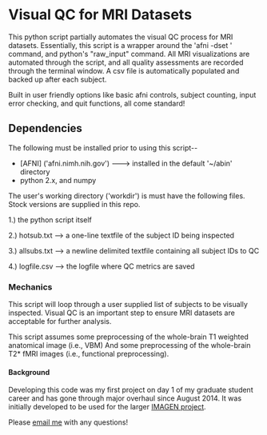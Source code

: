 # Visual QC for MRI Datasets
This python script partially automates the visual QC process for MRI datasets.
Essentially, this script is a wrapper around the 'afni -dset ' command, and python's "raw_input" command.
All MRI visualizations are automated through the script, and all quality assessments are recorded through the terminal window.
A csv file is automatically populated and backed up after each subject.

Built in user friendly options like basic afni controls, subject counting, input error checking, and quit functions, all come standard!

## Dependencies
The following must be installed prior to using this script--
 * [AFNI] ('afni.nimh.nih.gov') ---> installed in the default '~/abin' directory
 * python 2.x, and numpy

The user's working directory ('workdir') is must have the following files. Stock versions are supplied in this repo.

  1.) the python script itself
  
  2.) hotsub.txt --> a one-line textfile of the subject ID being inspected
  
  3.) allsubs.txt --> a newline delimited textfile containing all subject IDs to QC
  
  4.) logfile.csv --> the logfile where QC metrics are saved
  
### Mechanics

This script will loop through a user supplied list of subjects to be visually inspected.
Visual QC is an important step to ensure MRI datasets are acceptable for further analysis.

This script assumes some preprocessing of the whole-brain T1 weighted anatomical image (i.e., VBM)
And some preprocessing of the whole-brain T2* fMRI images (i.e., functional preprocessing). 

#### Background
Developing this code was my first project on day 1 of my graduate student career and has gone through major overhaul since August 2014.
It was initially developed to be used for the larger [IMAGEN project]('www.imagen-europe.com').

Please [email me]('pspechle@uvm.edu') with any questions!


